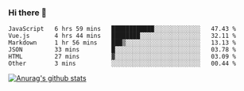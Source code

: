 ### Hi there 👋



<!--
**webB1an/webB1an** is a ✨ _special_ ✨ repository because its `README.md` (this file) appears on your GitHub profile.

Here are some ideas to get you started:

- 🔭 I’m currently working on ...
- 🌱 I’m currently learning ...
- 👯 I’m looking to collaborate on ...
- 🤔 I’m looking for help with ...
- 💬 Ask me about ...
- 📫 How to reach me: ...
- 😄 Pronouns: ...
- ⚡ Fun fact: ...
-->

<!--START_SECTION:waka-->

```text
JavaScript   6 hrs 59 mins   ████████████░░░░░░░░░░░░░   47.43 %
Vue.js       4 hrs 44 mins   ████████░░░░░░░░░░░░░░░░░   32.11 %
Markdown     1 hr 56 mins    ███▒░░░░░░░░░░░░░░░░░░░░░   13.13 %
JSON         33 mins         █░░░░░░░░░░░░░░░░░░░░░░░░   03.78 %
HTML         27 mins         ▓░░░░░░░░░░░░░░░░░░░░░░░░   03.09 %
Other        3 mins          ░░░░░░░░░░░░░░░░░░░░░░░░░   00.44 %
```

<!--END_SECTION:waka-->


[![Anurag's github stats](https://github-readme-stats.vercel.app/api?username=webB1an&show_icons=true&theme=radical)](https://github.com/anuraghazra/github-readme-stats)

